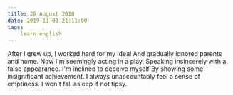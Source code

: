 ```yaml
---
title: 28 August 2018
date: 2019-11-03 21:11:00
tags:
    learn english
---
```


After I grew up, I worked hard for my ideal
And gradually ignored parents and home.
Now I'm seemingly acting in a play,
Speaking insincerely with a false appearance.
I'm inclined to deceive myself 
By showing some insignificant achievement.
I always unaccountably feel a sense of emptiness. 
I won't fall asleep if not tipsy.
 